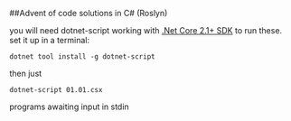 ##Advent of code solutions in C# (Roslyn)

you will need dotnet-script working with [.Net Core 2.1+ SDK](https://www.microsoft.com/net/download/core) to run these. set it up in a terminal:

```
dotnet tool install -g dotnet-script
```

then just

```
dotnet-script 01.01.csx
```

programs awaiting input in stdin